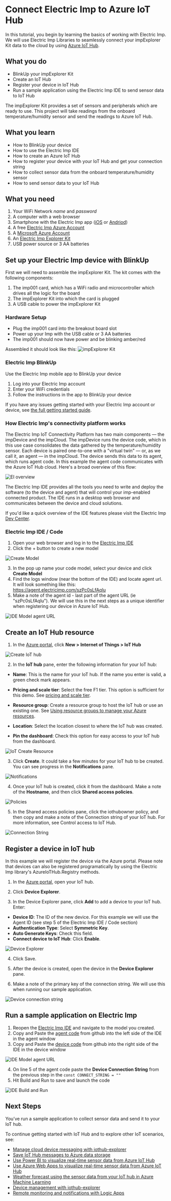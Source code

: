 # Connect Electric Imp to Azure IoT Hub

In this tutorial, you begin by learning the basics of working with Electric Imp. We will use Electric Imp Libraries to seamlessly connect your impExplorer Kit data to the cloud by using [Azure IoT Hub](https://docs.microsoft.com/en-us/azure/iot-hub/iot-hub-what-is-iot-hub).

## What you do

* BlinkUp your impExplorer Kit
* Create an IoT Hub
* Register your device in IoT Hub
* Run a sample application using the Electric Imp IDE to send sensor data to IoT Hub

The impExplorer Kit provides a set of sensors and peripherals which are ready to use. This project will take readings from the onboard temperature/humidity sensor and send the readings to Azure IoT Hub.

## What you learn

* How to BlinkUp your device
* How to use the Electric Imp IDE
* How to create an Azure IoT Hub
* How to register your device with your IoT Hub and get your connection string
* How to collect sensor data from the onboard temperature/humidity sensor
* How to send sensor data to your IoT Hub

## What you need

1. Your WiFi Network *name* and *password*
2. A computer with a web browser
3. Smartphone with the Electric Imp app ([iOS](https://itunes.apple.com/us/app/electric-imp/id547133856) or [Andriod](https://play.google.com/store/apps/details?id=com.electricimp.electricimp))
4. A free [Electric Imp Azure Account](https://azure-ide.electricimp.com/login)
5. A [Microsoft Azure Account](https://azure.microsoft.com/en-us/resources/videos/sign-up-for-microsoft-azure/)
6. An [Electric Imp Explorer Kit](https://store.electricimp.com/collections/featured-products/products/impexplorer-developer-kit?variant=31118866130)
7. USB power source or 3 AA batteries

## Set up your Electric Imp device with BlinkUp

First we will need to assemble the impExplorer Kit. The kit comes with the following components:

1. The imp001 card, which has a WiFi radio and microcontroller which drives all the logic for the board
2. The impExplorer Kit into which the card is plugged
3. A USB cable to power the impExplorer Kit

### Hardware Setup

 - Plug the imp001 card into the breakout board slot
 - Power up your Imp with the USB cable or 3 AA batteries
 - The imp001 should now have power and be blinking amber/red

Assembled it should look like this:
![impExplorer Kit](./example_imgs/impExplorerKit.png)

### Electric Imp BlinkUp

Use the Electric Imp mobile app to BlinkUp your device

1. Log into your Electric Imp account
2. Enter your WiFi credentials
3. Follow the instructions in the app to BlinkUp your device

If you have any issues getting started with your Electric Imp account or device, see [the full getting started guide](https://electricimp.com/docs/gettingstarted/quickstartguide/).

### How Electric Imp's connectivity platform works

The Electric Imp IoT Connectivity Platform has two main components — the impDevice and the impCloud. The impDevice runs the device code, which in this use case consolidates the data gathered by the temperature/humidity sensor. Each device is paired one-to-one with a "virtual twin" — or, as we call it, an agent — in the impCloud. The device sends this data to its agent, which runs agent code. In this example the agent code communicates with the Azure IoT Hub cloud. Here's a broad overview of this flow:

![EI overview](./example_imgs/EIOverview.jpeg)

The Electric Imp IDE provides all the tools you need to write and deploy the software (to the device and agent) that will control your imp-enabled connected product. The IDE runs in a desktop web browser and communicates between the device and cloud solutions.

If you'd like a quick overview of the IDE features please visit the Electric Imp [Dev Center](https://electricimp.com/docs/gettingstarted/ide/).

### Electric Imp IDE / Code

1. Open your web browser and log in to the [Electric Imp IDE](https://azure-ide.electricimp.com/login)
2. Click the + button to create a new model

![Create Model](./example_imgs/IDECreateModel.png)

3. In the pop up name your code model, select your device and click **Create Model**
4. Find the logs window (near the bottom of the IDE) and locate agent url. It will look something like this: https://agent.electricimp.com/szPc0sLfAqlu
5. Make a note of the agent id - last part of the agent URL (ie "szPc0sLfAqlu"). We will use this in the next steps as a unique identifier when registering our device in Azure IoT Hub.

![IDE Model agent URL](./example_imgs/IDEEmptyAgentURL.png)

## Create an IoT Hub resource

1. In the [Azure portal](https://portal.azure.com/), click **New > Internet of Things > IoT Hub**

![Create IoT hub](./example_imgs/CreateIoTHub.png)

2. In the **IoT hub** pane, enter the following information for your IoT hub:

 - **Name**: This is the name for your IoT hub. If the name you enter is valid, a green check mark appears.

 - **Pricing and scale tier**: Select the free F1 tier. This option is sufficient for this demo. See [pricing and scale tier](https://azure.microsoft.com/pricing/details/iot-hub/).

 - **Resource group**: Create a resource group to host the IoT hub or use an existing one. See [Using resource groups to manage your Azure resources](https://docs.microsoft.com/en-us/azure/azure-resource-manager/resource-group-portal).

 - **Location**: Select the location closest to where the IoT hub was created.

 - **Pin the dashboard**: Check this option for easy access to your IoT hub from the dashboard.

![IoT Create Resource](./example_imgs/IoTHubCreateResouce.png)

3. Click **Create**. It could take a few minutes for your IoT hub to be created. You can see progress in the **Notifications** pane.

![Notifications](./example_imgs/IoTHubNotifications.png)

4. Once your IoT hub is created, click it from the dashboard. Make a note of the **Hostname**, and then click **Shared access policies**.

![Policies](./example_imgs/IoTHubOverview.png)

5. In the Shared access policies pane, click the iothubowner policy, and then copy and make a note of the Connection string of your IoT hub. For more information, see Control access to IoT Hub.

![Connection String](./example_imgs/IoTHubConnectionString.png)

## Register a device in IoT hub

In this example we will register the device via the Azure portal. Please note that devices can also be registered programatically by using the Electric Imp library's AzureIoTHub.Registry methods.

1. In the [Azure portal](https://portal.azure.com/), open your IoT hub.

2. Click **Device Explorer**.

3. In the Device Explorer pane, click **Add** to add a device to your IoT hub. Enter:

 - **Device ID**: The ID of the new device. For this example we will use the Agent ID (see step 5 of the Electric Imp IDE / Code section)
 - **Authentication Type**: Select **Symmetric Key**.
 - **Auto Generate Keys**: Check this field.
 - **Connect device to IoT Hub**: Click **Enable**.

 ![Device Explorer](./example_imgs/IoTHubDeviceExplorer.png)

4. Click Save.

5. After the device is created, open the device in the **Device Explorer** pane.

6. Make a note of the primary key of the connection string. We will use this when running our sample application.

![Device connection string](./example_imgs/IoTHubDeviceConnectionString.png)

## Run a sample application on Electric Imp

1. Reopen the [Electric Imp IDE](https://azure-ide.electricimp.com/login) and navigate to the model you created.
2. Copy and Paste the [agent code](./example01.agent.nut) from github into the left side of the IDE in the agent window
3. Copy and Paste the [device code](./example01.device.nut) from github into the right side of the IDE in the device window

![IDE Model agent URL](./example_imgs/IDEEmptyAgentURL.png)

4. On line 5 of the agent code paste the **Device Connection String** from the previous step in the `const CONNECT_STRING = ""`
5. Hit Build and Run to save and launch the code

![IDE Build and Run](https://camo.githubusercontent.com/eb11760949d94ddacc297d6ab0eace034d063b66/687474703a2f2f692e696d6775722e636f6d2f6570434c61324f2e706e67)

## Next Steps

You’ve run a sample application to collect sensor data and send it to your IoT hub.

To continue getting started with IoT Hub and to explore other IoT scenarios, see:

- [Manage cloud device messaging with iothub-explorer](https://docs.microsoft.com/en-us/azure/iot-hub/iot-hub-explorer-cloud-device-messaging)
- [Save IoT Hub messages to Azure data storage](https://docs.microsoft.com/en-us/azure/iot-hub/iot-hub-store-data-in-azure-table-storage)
- [Use Power BI to visualize real-time sensor data from Azure IoT Hub](https://docs.microsoft.com/en-us/azure/iot-hub/iot-hub-live-data-visualization-in-power-bi)
- [Use Azure Web Apps to visualize real-time sensor data from Azure IoT Hub](https://docs.microsoft.com/en-us/azure/iot-hub/iot-hub-live-data-visualization-in-web-apps)
- [Weather forecast using the sensor data from your IoT hub in Azure Machine Learning](https://docs.microsoft.com/en-us/azure/iot-hub/iot-hub-weather-forecast-machine-learning)
- [Device management with iothub-explorer](https://docs.microsoft.com/en-us/azure/iot-hub/iot-hub-device-management-iothub-explorer)
- [Remote monitoring and notifications with ​​Logic ​​Apps](https://docs.microsoft.com/en-us/azure/iot-hub/iot-hub-monitoring-notifications-with-azure-logic-apps)
